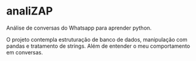 # analiZAP
Análise de conversas do Whatsapp para aprender python. 

O projeto contempla estruturação de banco de dados, manipulação com pandas e tratamento de strings. Além de entender o meu comportamento em conversas.
